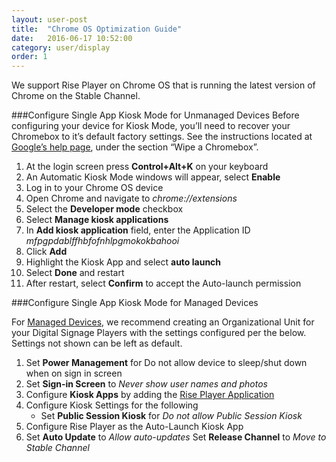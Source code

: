 ```yaml
---
layout: user-post
title:  "Chrome OS Optimization Guide"
date:   2016-06-17 10:52:00
category: user/display
order: 1
---
```

We support Rise Player on Chrome OS that is running the latest version of Chrome on the Stable Channel. 

###Configure Single App Kiosk Mode for Unmanaged Devices
Before configuring your device for Kiosk Mode, you’ll need to recover your Chromebox to it’s default factory settings. See the instructions located at [Google’s help page](https://support.google.com/chrome/a/answer/1360642?hl=en), under the section “Wipe a Chromebox”.

1. At the login screen press **Control+Alt+K** on your keyboard
2. An Automatic Kiosk Mode windows will appear, select **Enable**
3. Log in to your Chrome OS device
4. Open Chrome and navigate to *chrome://extensions*
5. Select the **Developer mode** checkbox
6. Select **Manage kiosk applications**
7. In **Add kiosk application** field, enter the Application ID *mfpgpdablffhbfofnhlpgmokokbahooi*
8. Click **Add**
9. Highlight the Kiosk App and select **auto launch**
10. Select **Done** and restart
11. After restart, select **Confirm** to accept the Auto-launch permission

###Configure Single App Kiosk Mode for Managed Devices

For [Managed Devices](https://support.google.com/chrome/a/answer/1289314?hl=en), we recommend creating an Organizational Unit for your Digital Signage Players with the settings configured per the below. Settings not shown can be left as default.

1. Set **Power Management** for Do not allow device to sleep/shut down when on sign in screen
2. Set **Sign-in Screen** to *Never show user names and photos*
3. Configure **Kiosk Apps** by adding the [Rise Player Application](https://chrome.google.com/webstore/detail/rise-vision-chrome-app-pl/mfpgpdablffhbfofnhlpgmokokbahooi)
4. Configure Kiosk Settings for the following
	* Set **Public Session Kiosk** for *Do not allow Public Session Kiosk*
5. Configure Rise Player as the Auto-Launch Kiosk App 
6. Set **Auto Update** to *Allow auto-updates*
Set **Release Channel** to *Move to Stable Channel*